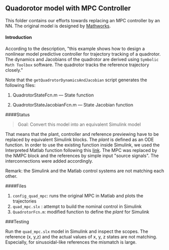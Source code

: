 Quadorotor model with MPC Controller
---

This folder contains our efforts towards replacing an MPC controller by an NN. The original model is designed by [Mathworks](https://www.mathworks.com/help/mpc/ug/control-of-quadrotor-using-nonlinear-model-predictive-control.html).

#### Introduction
According to the description, 
"this example shows how to design a nonlinear model predictive controller for trajectory tracking of a quadrotor. The dynamics and Jacobians of the quadrotor are derived using `Symbolic Math Toolbox` software. The quadrotor tracks the reference trajectory closely."

Note that the `getQuadrotorDynamicsAndJacobian` script generates the following files:

1. QuadrotorStateFcn.m — State function

2. QuadrotorStateJacobianFcn.m — State Jacobian function

####Status

>Goal: Convert this model into an equivalent Simulink model

That means that the plant, controller and reference previewing have to be replaced by equivalent Simulink blocks. The *plant* is defined as an ODE function. In order to use the existing function inside Simulink, we used the Interpreted Matlab function following this [link](https://www.youtube.com/watch?v=QKhy1JsdiUo). The MPC was replaced by the NMPC block and the references by simple input "source signals". The interconnections were added accordingly.

Remark: the Simulink and the Matlab control systems are not matching each other.

####Files

1. `config_quad_mpc`: runs the original MPC in Matlab and plots the trajectories
2. `quad_mpc.slx` : attempt to build the nominal control in Simulink
3. `QuadrotorFcn.m`: modified function to define the *plant* for Simulink

###Testing

Run the `quad_mpc.slx` model in Simulink and inspect the scopes. The reference (x, y,z) and the actual values of x, y, z states are not matching. Especially, for sinusoidal-like references the mismatch is large.